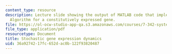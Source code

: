 ```yaml
---
content_type: resource
description: Lecture slide showing the output of MATLAB code that implements the Gillespie
  Algorithm for a constitutively expressed gene.
file: https://ol-ocw-studio-app-qa.s3.amazonaws.com/courses/7-342-systems-and-synthetic-biology-how-the-cell-solves-problems-fall-2010/36a9274217fc652dac0b122f93820487_MIT7_342_F10_output.pdf.pdf
file_type: application/pdf
resourcetype: Document
title: Stochastic gene expression dynamics
uid: 36a92742-17fc-652d-ac0b-122f93820487
---
```

